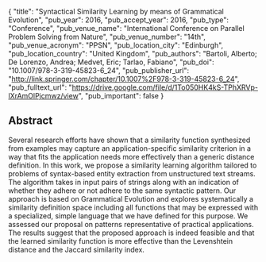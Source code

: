 {
  "title": "Syntactical Similarity Learning by means of Grammatical Evolution",
  "pub_year": 2016,
  "pub_accept_year": 2016,
  "pub_type": "Conference",
  "pub_venue_name": "International Conference on Parallel Problem Solving from Nature",
  "pub_venue_number": "14th",
  "pub_venue_acronym": "PPSN",
  "pub_location_city": "Edinburgh",
  "pub_location_country": "United Kingdom",
  "pub_authors": "Bartoli, Alberto; De Lorenzo, Andrea; Medvet, Eric; Tarlao, Fabiano",
  "pub_doi": "10.1007/978-3-319-45823-6_24",
  "pub_publisher_url": "http://link.springer.com/chapter/10.1007%2F978-3-319-45823-6_24",
  "pub_fulltext_url": "https://drive.google.com/file/d/1To050HK4kS-TPhXRVp-lXrAmOlPjcmwz/view",
  "pub_important": false
}

## Abstract
Several research efforts have shown that a similarity function synthesized from examples may capture an application-specific similarity criterion in a way that fits the application needs more effectively than a generic distance definition. In this work, we propose a similarity learning algorithm tailored to problems of syntax-based entity extraction from unstructured text streams. The algorithm takes in input pairs of strings along with an indication of whether they adhere or not adhere to the same syntactic pattern. Our approach is based on Grammatical Evolution and explores systematically a similarity definition space including all functions that may be expressed with a specialized, simple language that we have defined for this purpose. We assessed our proposal on patterns representative of practical applications. The results suggest that the proposed approach is indeed feasible and that the learned similarity function is more effective than the Levenshtein distance and the Jaccard similarity index.
